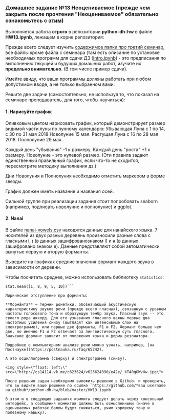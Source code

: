 ### Домашнее задание №13 **Неоцениваемое (прежде чем закрыть после прочтения "Неоцениваемое" обязательно ознакомьтесь с [этим](https://github.com/ancatmara/python-for-dh/blob/master/Classes/3/О_дз.md))**

Выполняется работа **строго** в репозитории **python-dh-hw** в файле **HW13.ipynb**, лежащем в корне репозитория: 

Прежде всего следует изучить [содержимое папки про третий семинар](https://github.com/ancatmara/python-for-dh/tree/master/Classes/3), все файлы кроме файла с семинара (там есть описание по установке необходимых программ для сдачи ДЗ ([Intro.ipynb](https://github.com/ancatmara/python-for-dh/blob/master/Classes/3/Intro.ipynb)) - это предписания по выполнению текущей и будущих домашних работ, изучите их **предельно внимательно**. (В том числе пример сдачи).

Имейте ввиду, что ваши программы должны работать при любом допустимом вводе, а не только выбранном вами.

Решите две задачи (самостоятельно, не используя то, что показал на семинаре преподаватель, для того, чтобы научиться):

#### 1. Нарисуйте график

Оливковым цветом нарисовать график, который демонстрирует размер видимой части луны по лунному календарю:
Убывающая Луна с 1 по 14, с 30 по 31 мая 2018
Новолуние 15 мая.
Растущая Луна с 16 по 28 мая 2018.
Полнолуние 29 мая.

Каждый день "убывания" -1 к размеру. Каждый день "роста" +1 к размеру. Новолуние - это нулевой размер.
(Эти правила задают единственный правильный график, если что-то не сходится, пересмотрите методику выполнения дз.)

Дни Новолуния и Полнолуния необходимо отметить маркером в форме звезды.

График должен иметь название и названия осей.

Сильной группе при реализации задания стоит попробовать seaborn (например, подписать новолуние и полнолуние) и ggplot.

#### 2. Nanai
В файле [nanai-vowels.csv]() находятся данные для нанайского языка. 7 носителей из двух разных деревень произносили разные слова с гласными i, ɪ (в данных зашифрованознаком I) и ə (в данных зашифровано знаком e). Данные представляют собой автоматически вынутые первую и вторую форманты.

Выведите на графиках средние значения формант каждого звука в зависимости от деревни.

Чтобы посчитать среднее, можно использовать библиотеку `statistics`:
```import statistics as stat
stat.mean([1, 8, 9, 5, 10])```

Лирическое отступление про форманты:

**Форма́нта** — термин фонетики, обозначающий акустическую характеристику звуков речи (прежде всего гласных), связанную с уровнем частоты голосового тона и образующую тембр звука. Гласный звук -- это своего рода аккорд. Для его узнавания гласного важны первые два частотных усиления снизу (выглядят как интенсивные слои на спектрограмме), или первые две форманты, F1 и F2. Формант больше чем две, но именно F1 и F2 отвечают за лингвистическую суть гласного. Значение формант зависит от положения языка и формы резонатора.

Подробнее о компьютерном анализе речи можно узнать, например, [на Постнауке](https://postnauka.ru/faq/65242).

А это осциллограмма (сверху) и спектрограмма (снизу).

<img style=\"float: left;\" src=\"http://cs14114.vk.me/c623624/v623624390/e42e/_kT40gGWvUw.jpg\">

После решения задач необходимо выложить решение в Github. и проверить, что вы видите ваше решение по ссылке `https://github.com/*ваш username на github*/python-dh-hw/blob/master/HW13.ipynb`

В этом и в следующих заданиях коммиты следует делать через консольный интерфейс, а сообщения коммитов должны быть осмысленными (иначе в оцениваемых работах баллы будут снижаться, учим хорошему тону и полезному навыку).
